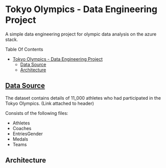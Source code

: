 # Tokyo Olympics - Data Engineering Project
A simple data engineering project for olympic data analysis on the azure stack.

Table Of Contents
- [Tokyo Olympics - Data Engineering Project](#tokyo-olympics---data-engineering-project)
  - [Data Source](#data-source)
  - [Architecture](#architecture)

## [Data Source](https://www.kaggle.com/datasets/arjunprasadsarkhel/2021-olympics-in-tokyo)

The dataset contains details of 11_000 athletes who had participated in the Tokyo Olympics. (Link attached to header)

Consists of the following files:
  - Athletes
  - Coaches
  - EntriesGender
  - Medals
  - Teams

## Architecture
